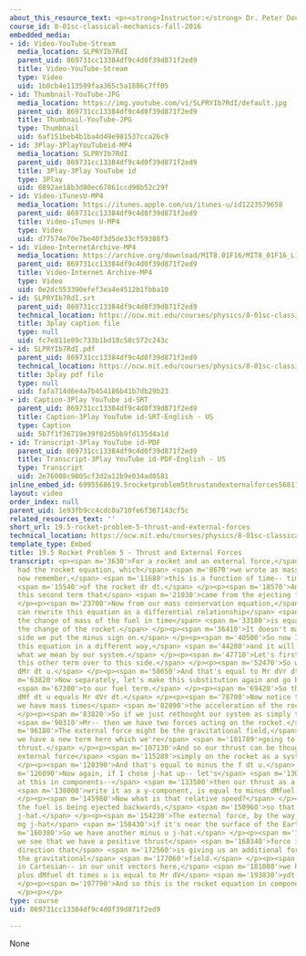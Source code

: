 ```yaml
---
about_this_resource_text: <p><strong>Instructor:</strong> Dr. Peter Dourmashkin</p>
course_id: 8-01sc-classical-mechanics-fall-2016
embedded_media:
- id: Video-YouTube-Stream
  media_location: SLPRYIb7RdI
  parent_uid: 869731cc13384df9c4d0f39d871f2ed9
  title: Video-YouTube-Stream
  type: Video
  uid: 1b0cb4e113599faa365c5a1886c7ff05
- id: Thumbnail-YouTube-JPG
  media_location: https://img.youtube.com/vi/SLPRYIb7RdI/default.jpg
  parent_uid: 869731cc13384df9c4d0f39d871f2ed9
  title: Thumbnail-YouTube-JPG
  type: Thumbnail
  uid: 6af151beb4b1ba4d49e981537cca26c9
- id: 3Play-3PlayYouTubeid-MP4
  media_location: SLPRYIb7RdI
  parent_uid: 869731cc13384df9c4d0f39d871f2ed9
  title: 3Play-3Play YouTube id
  type: 3Play
  uid: 6892ae18b3d80ec67861ccd98b52c29f
- id: Video-iTunesU-MP4
  media_location: https://itunes.apple.com/us/itunes-u/id1223579658
  parent_uid: 869731cc13384df9c4d0f39d871f2ed9
  title: Video-iTunes U-MP4
  type: Video
  uid: d77574e70e7be40f3d5de33cf59388f3
- id: Video-InternetArchive-MP4
  media_location: https://archive.org/download/MIT8.01F16/MIT8_01F16_L19v05_360p.mp4
  parent_uid: 869731cc13384df9c4d0f39d871f2ed9
  title: Video-Internet Archive-MP4
  type: Video
  uid: 0e2dc553390efef3ea4e4512b1fbba10
- id: SLPRYIb7RdI.srt
  parent_uid: 869731cc13384df9c4d0f39d871f2ed9
  technical_location: https://ocw.mit.edu/courses/physics/8-01sc-classical-mechanics-fall-2016/week-6-continuous-mass-transfer/19.5-rocket-problem-5-thrust-and-external-forces/19.5-rocket-problem-5-thrust-and-external-forces/SLPRYIb7RdI.srt
  title: 3play caption file
  type: null
  uid: fc7e811e89c733b1bd18c58c572c243c
- id: SLPRYIb7RdI.pdf
  parent_uid: 869731cc13384df9c4d0f39d871f2ed9
  technical_location: https://ocw.mit.edu/courses/physics/8-01sc-classical-mechanics-fall-2016/week-6-continuous-mass-transfer/19.5-rocket-problem-5-thrust-and-external-forces/19.5-rocket-problem-5-thrust-and-external-forces/SLPRYIb7RdI.pdf
  title: 3play pdf file
  type: null
  uid: fafa714d6e4a7b454186b41b7db29b23
- id: Caption-3Play YouTube id-SRT
  parent_uid: 869731cc13384df9c4d0f39d871f2ed9
  title: Caption-3Play YouTube id-SRT-English - US
  type: Caption
  uid: 5b7f1f36719e39f02d5bb9fd135d4a1d
- id: Transcript-3Play YouTube id-PDF
  parent_uid: 869731cc13384df9c4d0f39d871f2ed9
  title: Transcript-3Play YouTube id-PDF-English - US
  type: Transcript
  uid: 2e76008c9005cf3d2a12b9e034ad0581
inline_embed_id: 6995568619.5rocketproblem5thrustandexternalforces56811068
layout: video
order_index: null
parent_uid: 1e93fb9cc4cdc0a710fe6f367143cf5c
related_resources_text: ''
short_url: 19.5-rocket-problem-5-thrust-and-external-forces
technical_location: https://ocw.mit.edu/courses/physics/8-01sc-classical-mechanics-fall-2016/week-6-continuous-mass-transfer/19.5-rocket-problem-5-thrust-and-external-forces/19.5-rocket-problem-5-thrust-and-external-forces
template_type: Embed
title: 19.5 Rocket Problem 5 - Thrust and External Forces
transcript: <p><span m='3630'>For a rocket and an external force,</span> <span m='6720'>we
  had the rocket equation, which</span> <span m='8670'>we wrote as mass of the rocket--
  now remember,</span> <span m='11680'>this is a function of time-- times the derivative</span>
  <span m='15540'>of the rocket dr dt.</span> </p><p><span m='18570'>And we also had
  this second term that</span> <span m='21030'>came from the ejecting fuel.</span>
  </p><p><span m='23700'>Now from our mass conservation equation,</span> <span m='26370'>we
  can rewrite this equation as a differential relationship</span> <span m='29820'>that
  the change of mass of the fuel in time</span> <span m='33180'>is equal to minus
  the change of the rocket.</span> </p><p><span m='36410'>It doesn't matter which
  side we put the minus sign on.</span> </p><p><span m='40500'>So now I want to interpret
  this equation in a different way,</span> <span m='44280'>and it will come back to
  what we mean by our system.</span> </p><p><span m='47710'>Let's first off bring
  this other term over to this side.</span> </p><p><span m='52470'>So we have plus
  dMr dt u.</span> </p><p><span m='58650'>And that's equal to Mr dVr dt.</span> </p><p><span
  m='63820'>Now separately, let's make this substitution again and go back</span>
  <span m='67380'>to our fuel term.</span> </p><p><span m='69420'>So that's minus
  dMf dt u equals Mr dVr dt.</span> </p><p><span m='78700'>Now notice that over here
  we have mass times</span> <span m='82090'>the acceleration of the rocket.</span>
  </p><p><span m='83820'>So if we just rethought our system as simply the rocket--</span>
  <span m='90310'>Mr-- then we have two forces acting on the rocket.</span> </p><p><span
  m='96180'>The external force might be the gravitational field,</span> <span m='98970'>but
  we have a new term here which we're</span> <span m='101789'>going to refer to as
  thrust.</span> </p><p><span m='107130'>And so our thrust can be thought of as an
  external force</span> <span m='115289'>simply on the rocket as a system.</span>
  </p><p><span m='120390'>And that's equal to minus the f dt u.</span> </p><p><span
  m='126090'>Now again, if I chose j-hat up-- let's</span> <span m='130139'>just look
  at this in components--</span> <span m='133500'>then our thrust as a vector, we'll</span>
  <span m='138000'>write it as a y-component, is equal to minus dMfuel dt.</span>
  </p><p><span m='145980'>Now what is that relative speed?</span> </p><p><span m='148140'>Well,
  the fuel is being ejected backwards,</span> <span m='150960'>so that's minus mu
  j-hat.</span> </p><p><span m='154230'>The external force, by the way, would be minus
  mg j-hat</span> <span m='158430'>if it's near the surface of the Earth.</span> </p><p><span
  m='160380'>So we have another minus u j-hat.</span> </p><p><span m='164070'>And
  we see that we have a positive thrust</span> <span m='168340'>force in the vertical
  direction that</span> <span m='172560'>is giving us an additional force other than
  the gravitational</span> <span m='177060'>field.</span> </p><p><span m='177840'>And
  in Cartesian-- in our unit vectors here,</span> <span m='181080'>we have minus mg
  plus dMfuel dt times u is equal to Mr dV</span> <span m='193830'>ydt of the rocket.</span>
  </p><p><span m='197790'>And so this is the rocket equation in components.</span>
  </p><p></p>
type: course
uid: 869731cc13384df9c4d0f39d871f2ed9

---
```

None